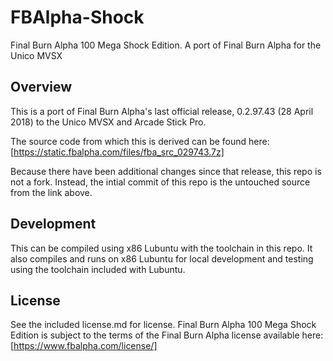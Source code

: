 # FBAlpha-Shock
Final Burn Alpha 100 Mega Shock Edition. A port of Final Burn Alpha for the Unico MVSX

## Overview 
This is a port of Final Burn Alpha's last official release, 0.2.97.43 (28 April 2018) to the Unico MVSX and Arcade Stick Pro.

The source code from which this is derived can be found here: [https://static.fbalpha.com/files/fba_src_029743.7z]

Because there have been additional changes since that release, this repo is not a fork. Instead, the intial commit of this repo is the untouched source from the link above.


## Development
This can be compiled using x86 Lubuntu with the toolchain in this repo. It also compiles and runs on x86 Lubuntu for local development and testing using the toolchain included with Lubuntu.

## License
See the included license.md for license. Final Burn Alpha 100 Mega Shock Edition is subject to the terms of the Final Burn Alpha license available here: [https://www.fbalpha.com/license/]
